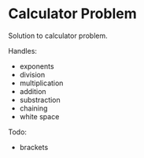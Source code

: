 # Calculator Problem

Solution to calculator problem.

Handles:

- exponents
- division
- multiplication
- addition
- substraction
- chaining
- white space

Todo:

- brackets
